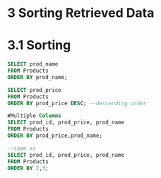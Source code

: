 # 3 Sorting Retrieved Data

# 3.1 Sorting

```sql
SELECT prod_name
FROM Products
ORDER BY prod_name;

SELECT prod_price
FROM Products
ORDER BY prod_price DESC; --descending order

```

```sql
#Multiple Columns
SELECT prod_id, prod_price, prod_name
FROM Products
ORDER BY prod_price,prod_name;

--same as
SELECT prod_id, prod_price, prod_name
FROM Products
ORDER BY 2,3;

```